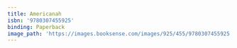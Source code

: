 ```yaml
---
title: Americanah
isbn: '9780307455925'
binding: Paperback
image_path: 'https://images.booksense.com/images/925/455/9780307455925.jpg'
---
```


